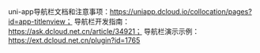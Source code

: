 uni-app导航栏文档和注意事项：https://uniapp.dcloud.io/collocation/pages?id=app-titlenview；
导航栏开发指南：https://ask.dcloud.net.cn/article/34921；
导航栏演示示例：https://ext.dcloud.net.cn/plugin?id=1765

